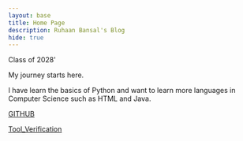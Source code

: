 ```yaml
---
layout: base
title: Home Page
description: Ruhaan Bansal's Blog
hide: true
---
```

Class of 2028'

My journey starts here.

I have learn the basics of Python and want to learn more languages in Computer Science such as HTML and Java. 

[GITHUB](https://github.com/Ruhaan-Bansal)

[Tool_Verification](https://ruhaan-bansal.github.io/Ruhaan-B-Blog/devops/tools/verify)
